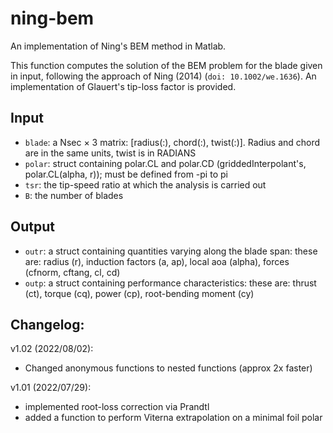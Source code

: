 # ning-bem
An implementation of Ning's BEM method in Matlab.

This function computes the solution of the BEM problem for the blade given in input, following the approach of Ning (2014) (`doi: 10.1002/we.1636`).
An implementation of Glauert's tip-loss factor is provided.

## Input
 * `blade`: a Nsec × 3 matrix: [radius(:), chord(:), twist(:)]. Radius and chord are in the same units, twist is in RADIANS
 * `polar`: struct containing polar.CL and polar.CD (griddedInterpolant's, polar.CL(alpha, r)); must be defined from -pi to pi
 * `tsr`: the tip-speed ratio at which the analysis is carried out
 * `B`: the number of blades
 
## Output
 * `outr`: a struct containing quantities varying along the blade span: these are: radius (r), induction factors (a, ap), local aoa (alpha), forces (cfnorm, cftang, cl, cd)
 * `outp`: a struct containing performance characteristics: these are: thrust (ct), torque (cq), power (cp), root-bending moment (cy)

## Changelog:
v1.02 (2022/08/02):
 * Changed anonymous functions to nested functions (approx 2x faster)

v1.01 (2022/07/29):
 * implemented root-loss correction via Prandtl
 * added a function to perform Viterna extrapolation on a minimal foil polar
